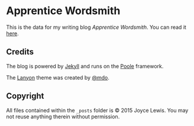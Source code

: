 # Apprentice Wordsmith

This is the data for my writing blog *Apprentice Wordsmith*. You can read it [here](http://doublejay9.github.io).


## Credits

The blog is powered by [Jekyll](http://jekyllrb.com) and runs on the [Poole](https://github.com/poole/) framework.

The [Lanyon](https://github.com/poole/lanyon) theme was created by [@mdo](https://twitter.com/mdo).

## Copyright

All files contained within the `_posts` folder is &copy; 2015 Joyce Lewis. You may not reuse anything therein without permission. 
